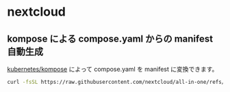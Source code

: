 # nextcloud
## kompose による compose.yaml からの manifest 自動生成
[kubernetes/kompose](https://github.com/kubernetes/kompose) によって compose.yaml を manifest に変換できます。  

```bash
curl -fsSL https://raw.githubusercontent.com/nextcloud/all-in-one/refs/heads/main/manual-install/latest.yml | kompose convert -f /dev/stdin
```
